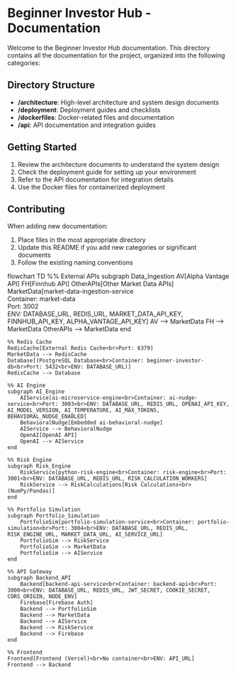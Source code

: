 # Beginner Investor Hub - Documentation

Welcome to the Beginner Investor Hub documentation. This directory contains all the documentation for the project, organized into the following categories:

## Directory Structure

- **/architecture**: High-level architecture and system design documents
- **/deployment**: Deployment guides and checklists
- **/dockerfiles**: Docker-related files and documentation
- **/api**: API documentation and integration guides

## Getting Started

1. Review the architecture documents to understand the system design
2. Check the deployment guide for setting up your environment
3. Refer to the API documentation for integration details
4. Use the Docker files for containerized deployment

## Contributing

When adding new documentation:
1. Place files in the most appropriate directory
2. Update this README if you add new categories or significant documents
3. Follow the existing naming conventions

flowchart TD
    %% External APIs
    subgraph Data_Ingestion
        AV[Alpha Vantage API]
        FH[Finnhub API]
        OtherAPIs[Other Market Data APIs]
        MarketData[market-data-ingestion-service<br>Container: market-data<br>Port: 3002<br>ENV: DATABASE_URL, REDIS_URL, MARKET_DATA_API_KEY, FINNHUB_API_KEY, ALPHA_VANTAGE_API_KEY]
        AV --> MarketData
        FH --> MarketData
        OtherAPIs --> MarketData
    end

    %% Redis Cache
    RedisCache[External Redis Cache<br>Port: 6379]
    MarketData --> RedisCache
    Database[(PostgreSQL Database<br>Container: beginner-investor-db<br>Port: 5432<br>ENV: DATABASE_URL)] 
    RedisCache --> Database

    %% AI Engine
    subgraph AI_Engine
        AIService[ai-microservice-engine<br>Container: ai-nudge-service<br>Port: 3003<br>ENV: DATABASE_URL, REDIS_URL, OPENAI_API_KEY, AI_MODEL_VERSION, AI_TEMPERATURE, AI_MAX_TOKENS, BEHAVIORAL_NUDGE_ENABLED]
        BehavioralNudge[Embedded ai-behavioral-nudge]
        AIService --> BehavioralNudge
        OpenAI[OpenAI API]
        OpenAI --> AIService
    end

    %% Risk Engine
    subgraph Risk_Engine
        RiskService[python-risk-engine<br>Container: risk-engine<br>Port: 3001<br>ENV: DATABASE_URL, REDIS_URL, RISK_CALCULATION_WORKERS]
        RiskService --> RiskCalculations[Risk Calculations<br>(NumPy/Pandas)]
    end

    %% Portfolio Simulation
    subgraph Portfolio_Simulation
        PortfolioSim[portfolio-simulation-service<br>Container: portfolio-simulation<br>Port: 3004<br>ENV: DATABASE_URL, REDIS_URL, RISK_ENGINE_URL, MARKET_DATA_URL, AI_SERVICE_URL]
        PortfolioSim --> RiskService
        PortfolioSim --> MarketData
        PortfolioSim --> AIService
    end

    %% API Gateway
    subgraph Backend_API
        Backend[backend-api-service<br>Container: backend-api<br>Port: 3000<br>ENV: DATABASE_URL, REDIS_URL, JWT_SECRET, COOKIE_SECRET, CORS_ORIGIN, NODE_ENV]
        Firebase[Firebase Auth]
        Backend --> PortfolioSim
        Backend --> MarketData
        Backend --> AIService
        Backend --> RiskService
        Backend --> Firebase
    end

    %% Frontend
    Frontend[Frontend (Vercel)<br>No container<br>ENV: API_URL]
    Frontend --> Backend
